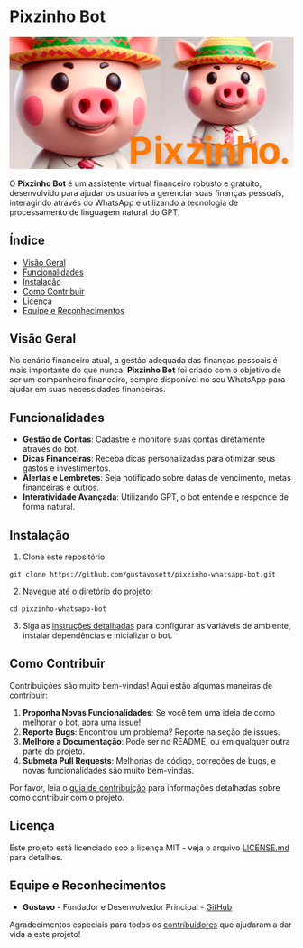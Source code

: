 # Pixzinho Bot

![Banner ou Logo do Projeto](src/banner.png)

O **Pixzinho Bot** é um assistente virtual financeiro robusto e gratuito, desenvolvido para ajudar os usuários a gerenciar suas finanças pessoais, interagindo através do WhatsApp e utilizando a tecnologia de processamento de linguagem natural do GPT.

## Índice

- [Visão Geral](#visão-geral)
- [Funcionalidades](#funcionalidades)
- [Instalação](#instalação)
- [Como Contribuir](#como-contribuir)
- [Licença](#licença)
- [Equipe e Reconhecimentos](#equipe-e-reconhecimentos)

## Visão Geral

No cenário financeiro atual, a gestão adequada das finanças pessoais é mais importante do que nunca. **Pixzinho Bot** foi criado com o objetivo de ser um companheiro financeiro, sempre disponível no seu WhatsApp para ajudar em suas necessidades financeiras.

## Funcionalidades

- **Gestão de Contas**: Cadastre e monitore suas contas diretamente através do bot.
- **Dicas Financeiras**: Receba dicas personalizadas para otimizar seus gastos e investimentos.
- **Alertas e Lembretes**: Seja notificado sobre datas de vencimento, metas financeiras e outros.
- **Interatividade Avançada**: Utilizando GPT, o bot entende e responde de forma natural.

## Instalação

1. Clone este repositório:
```
git clone https://github.com/gustavosett/pixzinho-whatsapp-bot.git
```

2. Navegue até o diretório do projeto:
```
cd pixzinho-whatsapp-bot
```

3. Siga as [instruções detalhadas](#TODO) para configurar as variáveis de ambiente, instalar dependências e inicializar o bot.

## Como Contribuir

Contribuições são muito bem-vindas! Aqui estão algumas maneiras de contribuir:

1. **Proponha Novas Funcionalidades**: Se você tem uma ideia de como melhorar o bot, abra uma issue!
2. **Reporte Bugs**: Encontrou um problema? Reporte na seção de issues.
3. **Melhore a Documentação**: Pode ser no README, ou em qualquer outra parte do projeto.
4. **Submeta Pull Requests**: Melhorias de código, correções de bugs, e novas funcionalidades são muito bem-vindas.

Por favor, leia o [guia de contribuição](LINK_PARA_GUIA_DE_CONTRIBUIÇÃO) para informações detalhadas sobre como contribuir com o projeto.

## Licença

Este projeto está licenciado sob a licença MIT - veja o arquivo [LICENSE.md](LICENSE.md) para detalhes.

## Equipe e Reconhecimentos

- **Gustavo** - Fundador e Desenvolvedor Principal - [GitHub](https://github.com/gustavosett/)

Agradecimentos especiais para todos os [contribuidores](#TODO) que ajudaram a dar vida a este projeto!
